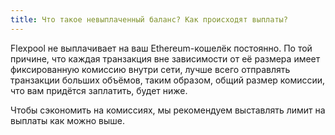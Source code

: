 ```yaml
---
title: Что такое невыплаченный баланс? Как происходят выплаты?
---
```


Flexpool не выплачивает на ваш Ethereum-кошелёк постоянно. По той причине, что каждая транзакция вне зависимости от её размера имеет фиксированную комиссию внутри сети, лучше всего отправлять транзакции больших объёмов, таким образом, общий размер комиссии, что вам придётся заплатить, будет ниже.

Чтобы сэкономить на комиссиях, мы рекомендуем выставлять лимит на выплаты как можно выше. 